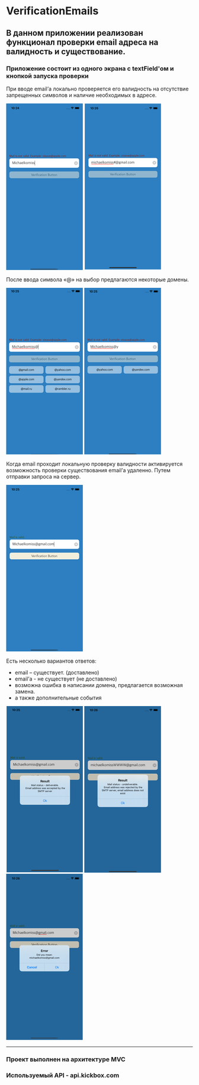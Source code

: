 # VerificationEmails
## В данном приложении реализован функционал проверки email адреса на валидность и существование.
### Приложение состоит из одного экрана с textField'ом и кнопкой запуска проверки
При вводе email’а локально проверяется его валидность на отсутствие запрещенных символов и  наличие необходимых в адресе.

[![01_onlyName](https://github.com/Amarunseka/VerificationEmails/blob/main/assets/small/01_onlyName.png)](https://github.com/Amarunseka/VerificationEmails/blob/main/assets/01_onlyName.png)
[![05_wrongCharacter](https://github.com/Amarunseka/VerificationEmails/blob/main/assets/small/05_wrongCharacter.png)](https://github.com/Amarunseka/VerificationEmails/blob/main/assets/05_wrongCharacter.png)

После ввода символа «@» на выбор предлагаются некоторые домены.

[![02_nameAndDog](https://github.com/Amarunseka/VerificationEmails/blob/main/assets/small/02_nameAndDog.png)](https://github.com/Amarunseka/VerificationEmails/blob/main/assets/02_nameAndDog.png)
[![03_nameDogAndY](https://github.com/Amarunseka/VerificationEmails/blob/main/assets/small/03_nameDogAndY.png)](https://github.com/Amarunseka/VerificationEmails/blob/main/assets/03_nameDogAndY.png)

Когда email проходит локальную проверку валидности активируется возможность проверки существования email’а удаленно. Путем отправки запроса на сервер. 

[![04_fullEmail](https://github.com/Amarunseka/VerificationEmails/blob/main/assets/small/04_fullEmail.png)](https://github.com/Amarunseka/VerificationEmails/blob/main/assets/04_fullEmail.png)

Есть несколько вариантов ответов:
- email – существует. (доставлено)
- email’а -  не существует (не доставлено)
- возможна ошибка в написании домена, предлагается возможная замена.
- а также дополнительные события

[![06_emailDeliverible](https://github.com/Amarunseka/VerificationEmails/blob/main/assets/small/06_emailDeliverible.png)](https://github.com/Amarunseka/VerificationEmails/blob/main/assets/06_emailDeliverible.png)
[![07_emailUndeliverible](https://github.com/Amarunseka/VerificationEmails/blob/main/assets/small/07_emailUndeliverible.png)](https://github.com/Amarunseka/VerificationEmails/blob/main/assets/07_emailUndeliverible.png)
[![08_sugestToChange](https://github.com/Amarunseka/VerificationEmails/blob/main/assets/small/08_sugestToChange.png)](https://github.com/Amarunseka/VerificationEmails/blob/main/assets/08_sugestToChange.png)

___
### Проект выполнен на архитектуре MVC

### Используемый API - api.kickbox.com
